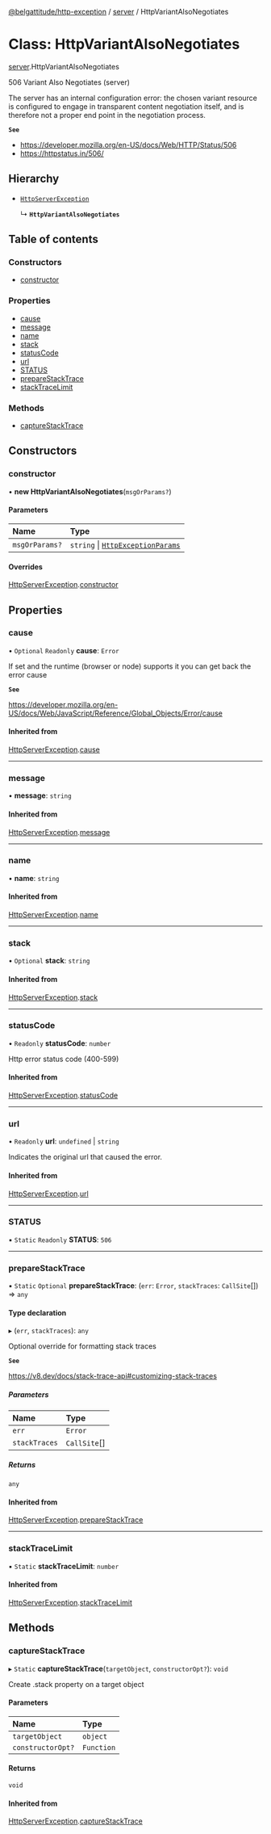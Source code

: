[@belgattitude/http-exception](../README.md) / [server](../modules/server.md) / HttpVariantAlsoNegotiates

# Class: HttpVariantAlsoNegotiates

[server](../modules/server.md).HttpVariantAlsoNegotiates

506 Variant Also Negotiates (server)

The server has an internal configuration error: the chosen variant resource is configured to engage
in transparent content negotiation itself, and is therefore not a proper end point in the negotiation process.

**`See`**

- https://developer.mozilla.org/en-US/docs/Web/HTTP/Status/506
- https://httpstatus.in/506/

## Hierarchy

- [`HttpServerException`](base.HttpServerException.md)

  ↳ **`HttpVariantAlsoNegotiates`**

## Table of contents

### Constructors

- [constructor](server.HttpVariantAlsoNegotiates.md#constructor)

### Properties

- [cause](server.HttpVariantAlsoNegotiates.md#cause)
- [message](server.HttpVariantAlsoNegotiates.md#message)
- [name](server.HttpVariantAlsoNegotiates.md#name)
- [stack](server.HttpVariantAlsoNegotiates.md#stack)
- [statusCode](server.HttpVariantAlsoNegotiates.md#statuscode)
- [url](server.HttpVariantAlsoNegotiates.md#url)
- [STATUS](server.HttpVariantAlsoNegotiates.md#status)
- [prepareStackTrace](server.HttpVariantAlsoNegotiates.md#preparestacktrace)
- [stackTraceLimit](server.HttpVariantAlsoNegotiates.md#stacktracelimit)

### Methods

- [captureStackTrace](server.HttpVariantAlsoNegotiates.md#capturestacktrace)

## Constructors

### constructor

• **new HttpVariantAlsoNegotiates**(`msgOrParams?`)

#### Parameters

| Name           | Type                                                                         |
| :------------- | :--------------------------------------------------------------------------- |
| `msgOrParams?` | `string` \| [`HttpExceptionParams`](../modules/types.md#httpexceptionparams) |

#### Overrides

[HttpServerException](base.HttpServerException.md).[constructor](base.HttpServerException.md#constructor)

## Properties

### cause

• `Optional` `Readonly` **cause**: `Error`

If set and the runtime (browser or node) supports it
you can get back the error cause

**`See`**

https://developer.mozilla.org/en-US/docs/Web/JavaScript/Reference/Global_Objects/Error/cause

#### Inherited from

[HttpServerException](base.HttpServerException.md).[cause](base.HttpServerException.md#cause)

---

### message

• **message**: `string`

#### Inherited from

[HttpServerException](base.HttpServerException.md).[message](base.HttpServerException.md#message)

---

### name

• **name**: `string`

#### Inherited from

[HttpServerException](base.HttpServerException.md).[name](base.HttpServerException.md#name)

---

### stack

• `Optional` **stack**: `string`

#### Inherited from

[HttpServerException](base.HttpServerException.md).[stack](base.HttpServerException.md#stack)

---

### statusCode

• `Readonly` **statusCode**: `number`

Http error status code (400-599)

#### Inherited from

[HttpServerException](base.HttpServerException.md).[statusCode](base.HttpServerException.md#statuscode)

---

### url

• `Readonly` **url**: `undefined` \| `string`

Indicates the original url that caused the error.

#### Inherited from

[HttpServerException](base.HttpServerException.md).[url](base.HttpServerException.md#url)

---

### STATUS

▪ `Static` `Readonly` **STATUS**: `506`

---

### prepareStackTrace

▪ `Static` `Optional` **prepareStackTrace**: (`err`: `Error`, `stackTraces`: `CallSite`[]) => `any`

#### Type declaration

▸ (`err`, `stackTraces`): `any`

Optional override for formatting stack traces

**`See`**

https://v8.dev/docs/stack-trace-api#customizing-stack-traces

##### Parameters

| Name          | Type         |
| :------------ | :----------- |
| `err`         | `Error`      |
| `stackTraces` | `CallSite`[] |

##### Returns

`any`

#### Inherited from

[HttpServerException](base.HttpServerException.md).[prepareStackTrace](base.HttpServerException.md#preparestacktrace)

---

### stackTraceLimit

▪ `Static` **stackTraceLimit**: `number`

#### Inherited from

[HttpServerException](base.HttpServerException.md).[stackTraceLimit](base.HttpServerException.md#stacktracelimit)

## Methods

### captureStackTrace

▸ `Static` **captureStackTrace**(`targetObject`, `constructorOpt?`): `void`

Create .stack property on a target object

#### Parameters

| Name              | Type       |
| :---------------- | :--------- |
| `targetObject`    | `object`   |
| `constructorOpt?` | `Function` |

#### Returns

`void`

#### Inherited from

[HttpServerException](base.HttpServerException.md).[captureStackTrace](base.HttpServerException.md#capturestacktrace)
